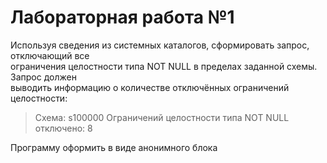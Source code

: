 # Лабораторная работа №1
Используя сведения из системных каталогов, сформировать запрос, отключающий все  
ограничения целостности типа NOT NULL в пределах заданной схемы. Запрос должен   
выводить информацию о количестве отключённых ограничений целостности:  

>
> Схема: s100000
> Ограничений целостности типа NOT NULL отключено: 8
>

Программу оформить в виде анонимного блока